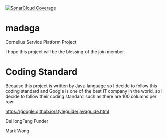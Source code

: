 [![SonarCloud Coverage](https://sonarcloud.io/api/project_badges/measure?project=madaga&metric=coverage)](https://{domain}/component_measures/metric/coverage/list?id=madaga)

# madaga
Cornelius Service Platform Project

I hope this project will be the blessing of the join member.

# Coding Standard
Because this project is written by Java language so I decide to follow this coding standard and Google is one of the best IT company in the world, so I decide to follow their coding standard such as there are 100 columns per row:

https://google.github.io/styleguide/javaguide.html

DeHongFang Funder

Mark Wong
